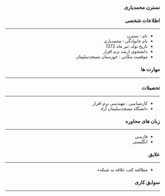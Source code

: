 <style type="text/css">
body{
 direction:rtl;
}
</style>
### نسترن محمدیاری
### اطلاعات شخصی

---
+ نام : نسترن
+ نام خانوادگی : محمدیاری
+ تاریخ تولد :تیر ماه 1372
+ دانشجوی ارشد نرم افزار 
+ موقعیت مکانی : خوزستان مسجدسلیمان


### مهارت ها

---


### تحصیلات

---
 
+ کارشناسی : مهندسی نرم افزار  
+ دانشگاه مسجدسلیمان آزاد 

### زبان های محاوره

---
+ فارسی
+ انگلیسی

### علایق

---
+ مطالعه کتب 
علاقه به شبکه+
### سوابق کاری

---
 



